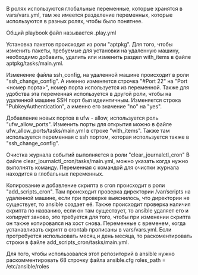В ролях используются глобальные переменные, которые хранятся в vars/vars.yml, там же имеется разделение переменных, которые используются в разных ролях, чтобы было понятнее.

Общий playbook файл называется .play.yml

Установка пакетов происходит из роли "aptpkg". 
Для того, чтобы изменить пакеты, требуемые для установки на удаленную машину, необходимо добавить, удалить или изменить раздел with_items в файле aptpkg/tasks/main.yml.

Изменение файла ssh_config, на удаленной машине происходит в роли "ssh_change_config".
А именно изменяется строчка "#Port 22" на "Port <номер порта>", номер порта используется из переменной.
Также для удобства эта переменная используется в другой роли, чтобы на удаленной машине SSH порт был идеинтичным.
Изменяется строка "PubkeyAuthentication", а именно его значение "no" на "yes".

Добавление новых портов в ufw - allow, используется роль "ufw_allow_ports". 
Изменить порты для открытия можно в файле ufw_allow_ports/tasks/main.yml в строке "with_items".
Также там используется переменная с ssh портом, которая используется также в "ssh_change_config".

Очистка журнала событий выполняется в роли "clear_journalctl_cron"
В файле clear_journalctl_cron/tasks/main.yml, можно указать когда нужно выполнять команду.
Переменная с командой для очистки журнала находится в глобальных переменных.

Копирование и добавление скрипта в cron происходит в роли "add_scripts_cron".
Там происходит проверка директории /var/scripts на удаленной машине, если при проверке выяснилось, что директории не существует, то ansible создает её.
Также происходит проверка наличия скрипта по названию, если он там существует, то ansible удаляет его и копирует заново, это требуется для того,
чтобы при изменении скрипта он также копировался на хост снова.
Переменные с временем, когда устанавливать скрипт в crontab прописаны в vars/vars.yml.
Если протребуется использовать месяц и день месяца, то раскоментировать строки в файле add_scripts_cron/tasks/main.yml.

Для того, чтобы использовался этот репозиторий в ansible нужно раскомментировать 68 строчку файла ansible.cfg
roles_path    = /etc/ansible/roles

